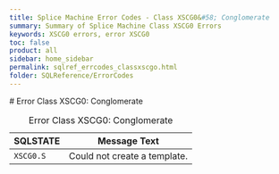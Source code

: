 ```yaml
---
title: Splice Machine Error Codes - Class XSCG0&#58; Conglomerate
summary: Summary of Splice Machine Class XSCG0 Errors
keywords: XSCG0 errors, error XSCG0
toc: false
product: all
sidebar: home_sidebar
permalink: sqlref_errcodes_classxscgo.html
folder: SQLReference/ErrorCodes
---
```

<section>
<div class="TopicContent" data-swiftype-index="true" markdown="1">
# Error Class XSCG0: Conglomerate

<table>
                <caption>Error Class XSCG0: Conglomerate</caption>
                <thead>
                    <tr>
                        <th>SQLSTATE</th>
                        <th>Message Text</th>
                    </tr>
                </thead>
                <tbody>
                    <tr>
                        <td><code>XSCG0.S</code></td>
                        <td>Could not create a template.</td>
                    </tr>
                </tbody>
            </table>
</div>
</section>

